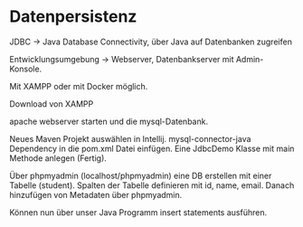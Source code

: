 # Datenpersistenz

JDBC -> Java Database Connectivity, über Java auf Datenbanken zugreifen

Entwicklungsumgebung -> Webserver, Datenbankserver mit Admin-Konsole.

Mit XAMPP oder mit Docker möglich. 

Download von XAMPP

apache webserver starten und die mysql-Datenbank. 

Neues Maven Projekt auswählen in Intellij. mysql-connector-java Dependency in die pom.xml Datei einfügen. Eine JdbcDemo Klasse mit main Methode anlegen (Fertig).

Über phpmyadmin (localhost/phpmyadmin) eine DB erstellen mit einer Tabelle (student). Spalten der Tabelle definieren mit id, name, email. Danach hinzufügen von Metadaten über phpmyadmin.

Können nun über unser Java Programm insert statements ausführen. 



